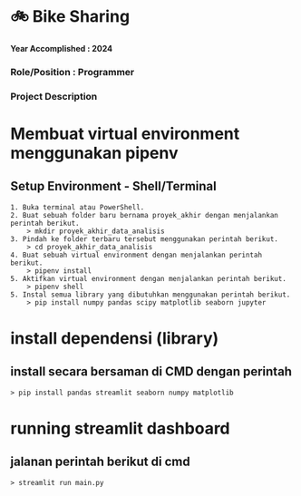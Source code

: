 # 🚲 Bike Sharing
#### Year Accomplished : 2024
### Role/Position : Programmer
### Project Description










# Membuat virtual environment menggunakan pipenv
## Setup Environment - Shell/Terminal
	
	1. Buka terminal atau PowerShell.
	2. Buat sebuah folder baru bernama proyek_akhir dengan menjalankan perintah berikut.
		> mkdir proyek_akhir_data_analisis
	3. Pindah ke folder terbaru tersebut menggunakan perintah berikut.
		> cd proyek_akhir_data_analisis
	4. Buat sebuah virtual environment dengan menjalankan perintah berikut.
		> pipenv install
	5. Aktifkan virtual environment dengan menjalankan perintah berikut.
		> pipenv shell
	5. Instal semua library yang dibutuhkan menggunakan perintah berikut.
		> pip install numpy pandas scipy matplotlib seaborn jupyter


# install dependensi (library)
## install secara bersaman di CMD dengan perintah
	> pip install pandas streamlit seaborn numpy matplotlib

# running streamlit dashboard
## jalanan perintah berikut di cmd
	> streamlit run main.py
